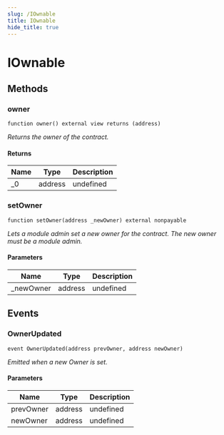 ```yaml
---
slug: /IOwnable
title: IOwnable
hide_title: true
---
```


# IOwnable

## Methods

### owner

```solidity
function owner() external view returns (address)
```

_Returns the owner of the contract._

#### Returns

| Name | Type    | Description |
| ---- | ------- | ----------- |
| \_0  | address | undefined   |

### setOwner

```solidity
function setOwner(address _newOwner) external nonpayable
```

_Lets a module admin set a new owner for the contract. The new owner must be a module admin._

#### Parameters

| Name       | Type    | Description |
| ---------- | ------- | ----------- |
| \_newOwner | address | undefined   |

## Events

### OwnerUpdated

```solidity
event OwnerUpdated(address prevOwner, address newOwner)
```

_Emitted when a new Owner is set._

#### Parameters

| Name      | Type    | Description |
| --------- | ------- | ----------- |
| prevOwner | address | undefined   |
| newOwner  | address | undefined   |
